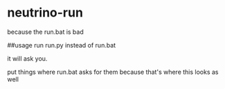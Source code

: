 # neutrino-run
because the run.bat is bad

##usage
run run.py instead of run.bat

it will ask you.

put things where run.bat asks for them because that's where this looks as well
